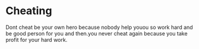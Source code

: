 # Cheating
Dont cheat be your own hero because nobody help youou so work hard and be good person for you and then.you never cheat again because you take profit for your hard work.
